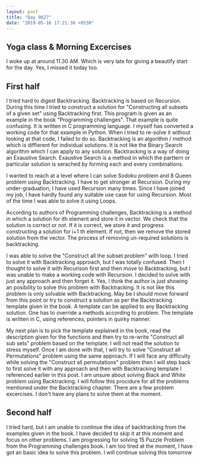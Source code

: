 ```yaml
---
layout: post
title: "Day 9827"
date: "2019-05-16 17:21:36 +0530"
---
```


## Yoga class & Morning Excercises

I woke up at around 11.30 AM. Which is very late for giving a beautify start
for the day. Yes, I missed it today too.


## First half

I tried hard to digest Backtracking. Backtracking is based on Recursion. During
this time I tried to construct a solution for "Constructing all subsets of a
given set" using Backtracking first. This program is given as an example in the
book "Programming challenges". That example is quite confusing. It is written
in C programming language. I myself has converted a working code for that
example in Python. When I tried to re-solve it without looking at that code, I
failed to do so. Backtracking is an algorithm / method which is diffierent for
individual solutions. It is not like the Binary Search algorithm which I can
apply to any solution. Backtracking is a way of doing an Exaustive Search.
Exaustive Search is a method in which the parttern or particular solution is
serached by forming each and every combinations.

I wanted to reach at a level where I can solve Sodoku problem and 8 Queen
problem using Backtracking. I have to get stronger at Recursion. During my
under-graduation, I have used Recursion many times. Since I have joined my job,
I have hardly found any suitable use case for using Recursion. Most of the time
I was able to solve it using Loops.

According to authors of Programming challenges, Backtracking is a method in
which a solution for ith element and store it in vector. We check that the
solution is correct or not. If it is correct, we store it and progress
constructing a solution for i+1 th element. If not, then we remove the stored
solution from the vector. The process of removing un-required solutions is
backtracking.

I was able to solve the "Construct all the subset problem" with loop. I tried
to solve it with Backtracking approach, but I was totally confused. Then I
thought to solve it with Recurison first and then move to Backtracking, but I
was unable to make a working code with Recursion. I decided to solve with just
any approach and then forget it. Yes, I think the author is just showing an
posibility to solve this problem with Backtracking. It is not like this problem
is only solvable with Backtracking. May be I should move forward from this
point or try to construct a solution as per the Backtracking template given in
the book. A template can be applied to any Backtracking solution. One has to
override a methods according to problem. The template is written in C, using
references, pointers in quirky manner.

My next plan is to pick the template explained in the book, read the
description given for the functions and then try to re-write "Construct all sub
sets" problem based on the template. I will not read the solution to stress
myself. Once I am done with that, I will try to solve "Construct all
Permutations" problem using the same approach. If I will face any difficulty
while solving the "Construct all permutations" problem then I will step back to
first solve it with any approach and then with Backtracking template I
referenced earlier in this post. I am unsure about solving Black and White
problem using Backtracking. I will follow this procidure for all the problems
mentioned under the Backtracking chapter. There are a few problem excercises. I
don't have any plans to solve them at the moment.

## Second half

I tried hard, but I am unable to continue the idea of backtracking from the
examples given in the book. I have decided to skip it at this moment and focus
on other problems. I am progressing for solving 15 Puzzle Problem from the
Programming challenges book. I am too tired at the moment, I have got an basic
idea to solve this problem. I will continue solving this tomorrow
